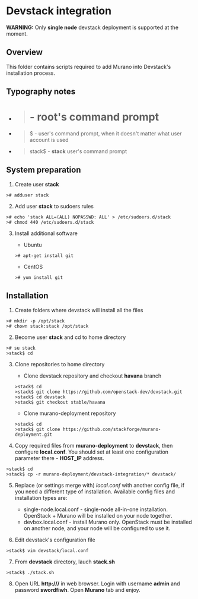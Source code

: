 # Devstack integration

**WARNING:** Only **single node** devstack deployment is supported at the moment.

## Overview

This folder contains scripts required to add Murano into Devstack's installation process.

## Typography notes

* ># - root's command prompt
* >$ - user's command prompt, when it doesn't matter what user account is used
* >stack$ - **stack** user's command prompt

## System preparation

1. Create user **stack**

```
># adduser stack
```

2. Add user **stack** to sudoers rules

```
># echo 'stack ALL=(ALL) NOPASSWD: ALL' > /etc/sudoers.d/stack
># chmod 440 /etc/sudoers.d/stack
```

3. Install additional software

	* Ubuntu

	```
	># apt-get install git
	```

	* CentOS

	```
	># yum install git
	```

## Installation

1. Create folders where devstack will install all the files

```
># mkdir -p /opt/stack
># chown stack:stack /opt/stack
```

2. Become user **stack** and cd to home directory

```
># su stack
>stack$ cd
```

3. Clone repositories to home directory

	* Clone devstack repository and checkout **havana** branch

	```
	>stack$ cd
	>stack$ git clone https://github.com/openstack-dev/devstack.git
	>stack$ cd devstack
	>stack$ git checkout stable/havana
	```

	* Clone murano-deployment repository

	```
	>stack$ cd
	>stack$ git clone https://github.com/stackforge/murano-deployment.git
	```

4. Copy required files from **murano-deployment** to **devstack**, then configure **local.conf**. You should set at least one configuration parameter there - **HOST_IP** address.

```
>stack$ cd
>stack$ cp -r murano-deployment/devstack-integration/* devstack/
```

5. Replace (or settings merge with) *local.conf* with another config file, if you need a different type of installation. Available config files and installation types are:

	* single-node.local.conf - single-node all-in-one installation. OpenStack + Murano will be installed on your node together.
	* devbox.local.conf - install Murano only. OpenStack must be installed on another node, and your node will be configured to use it.

6. Edit devstack's configuration file

```
>stack$ vim devstack/local.conf
```

7. From **devstack** directory, lauch **stack.sh**

```
>stack$ ./stack.sh
```

8. Open URL **http://<your host ip>/** in web browser. Login with username **admin** and password **swordfiwh**. Open **Murano** tab and enjoy.

